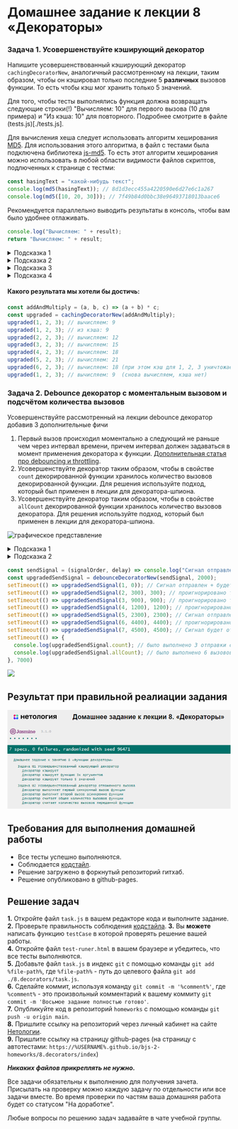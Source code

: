 # Домашнее задание к лекции 8 «Декораторы»

### Задача 1. Усовершенствуйте кэширующий декоратор

Напишите усовершенствованный кэширующий декоратор `cachingDecoratorNew`, аналогичный рассмотренному на лекции, таким образом, чтобы он кэшировал только последние 5 **различных** вызовов функции. То есть чтобы кэш мог хранить только 5 значений.

Для того, чтобы тесты выполнялись функция должна возвращать следующие строки(!) "Вычисляем: 10" для первого вызова (10 для примера) и "Из кэша: 10" для повторного. Подробнее смотрите в файле (tests.js)[./tests.js].

Для вычисления хеша следует использовать алгоритм хеширования [MD5](https://ru.wikipedia.org/wiki/MD5). Для использования этого алгоритма, в файл с тестами была подключена библиотека [js-md5](https://github.com/emn178/js-md5). То есть этот алгоритм хеширования можно использовать в любой области видимости файлов скриптов, подлюченных к странице с тестми:

```js
const hasingText = "какой-нибудь текст";
console.log(md5(hasingText)); // 8d1d3ecc455a4220590e6d27e6c1a267
console.log(md5([10, 20, 30])); // 7f49b84d0bbc38e96493718013baace6
```

Рекомендуется параллельно выводить результаты в консоль, чтобы вам было удобнее отлаживать.

```js
console.log("Вычисляем: " + result);
return "Вычисляем: " + result;
```

<details> 
  <summary>Подсказка 1</summary>
  Хэш (однозначное соответствие аргументы => строка) удобно реализовать `hash = md5(args)`.

Кэш можно сделать массивом объектов. Например:

```js
cache = [
  { hash: "7f49b84d0bbc38e96493718013baace6", value: 60 },
  { hash: "36d9d8df7a0a21c339bf74e2a30d68bd", value: 6 },
  { hash: "fd526d0a3bfd3ebdc1fc0f998d241da6", value: 791 },
];
```

</details>

<details> 
  <summary>Подсказка 2</summary>
  
  Тогда при каждом запуске (внутри `wrapper`) нам следует проверять, есть ли `hash` для данных аргументов в кэше.
  
  Как это сделать? 
  Например методом find. `const objectInCache = cache.find((item) => тут нужно подумать)`
</details>

<details> 
  <summary>Подсказка 3</summary>
  Если элемента в кэше нет (!objectInCache), проще всего добавить новый объект в кэш и если объектов стало больше чем 5 удалить первый с начала.
  
  Как это сделать?
  Конечно методом shift() массива.

</details>

<details> 
  <summary>Подсказка 4</summary>
  Данный код мог бы служить базой для решения, но всё равно остаётся место для подумать:
  
  ```js
  function cachingDecoratorNew(func) {
  let cache = [];

  function wrapper(...args) {
      const hash = ???; // получаем правильный хэш c помощью функции md5
      let objectInCache = cache.find((item) => ???); // ищем элемент, хэш которого равен нашему хэшу
      if (objectInCache) { // если элемент найден
          console.log("Из кэша: " + ???); // индекс нам известен, по индексу в массиве лежит объект, как получить нужное значение?
          return "Из кэша: " + ???;
      }

      let result = func(...args); // в кэше результата нет - придётся считать
      cache.push(???) ; // добавляем элемент с правильной структурой
      if (cache.length > 5) { 
        ??? // если слишком много элементов в кэше надо удалить самый старый (первый) 
      }
      console.log("Вычисляем: " + result);
      return "Вычисляем: " + result;  
  }
  return wrapper;
}

  ```
  
</details>


#### Какого результата мы хотели бы достичь:

```javascript
const addAndMultiply = (a, b, c) => (a + b) * c;
const upgraded = cachingDecoratorNew(addAndMultiply);
upgraded(1, 2, 3); // вычисляем: 9
upgraded(1, 2, 3); // из кэша: 9
upgraded(2, 2, 3); // вычисляем: 12
upgraded(3, 2, 3); // вычисляем: 15
upgraded(4, 2, 3); // вычисляем: 18
upgraded(5, 2, 3); // вычисляем: 21
upgraded(6, 2, 3); // вычисляем: 18 (при этом кэш для 1, 2, 3 уничтожается)
upgraded(1, 2, 3); // вычисляем: 9  (снова вычисляем, кэша нет)
```

### Задача 2. Debounce декоратор с моментальным вызовом и подсчётом количества вызовов

Усовершенствуйте рассмотренный на лекции debounce декоратор добавив 3 дополнительные фичи
1. Первый вызов происходил моментально а следующий не раньше чем через интервал времени, причем интервал должен задаваться в момент применения декоратора к функции. [Дополнительная статья про debouncing и throttling](https://techrocks.ru/2021/05/31/throttling-and-debouncing-explained/).
2. Усовершенствуйте декоратор таким образом, чтобы в свойстве `count` декорированной функции хранилось количество вызовов декорированной функции. Для решения используйте подход, который был применен в лекции для декоратора-шпиона. 
3. Усовершенствуйте декоратор таким образом, чтобы в свойстве `allCount` декорированной функции хранилось количество вызовов декоратора. Для решения используйте подход, который был применен в лекции для декоратора-шпиона. 

![графическое представление](../assets/img/9zZGdlJbxM.png)

<details> 
  <summary>Подсказка 1</summary>
  Для ориентира на первый запуск, можно опираться на идентификатор таймаута. При первом вызове, в идентификаторе ничего не будет.
</details>

<details> 
  <summary>Подсказка 2</summary>
  Добавьте к обертке wrapper новое свойства `count` и `allCount` в котором храните количество вызовов переданной функции и результата декоратора соответсвенно..
</details>

```javascript
const sendSignal = (signalOrder, delay) => console.log("Сигнал отправлен", signalOrder, delay);
const upgradedSendSignal = debounceDecoratorNew(sendSignal, 2000);
setTimeout(() => upgradedSendSignal(1, 0)); // Сигнал отправлен + будет запланирован асинхронный запуск, который будет проигнорирован так как следующий сигнал отменит предыдущий (300 - 0 < 2000)
setTimeout(() => upgradedSendSignal(2, 300), 300); // проигнорировано так как следующий сигнал отменит предыдущий (900 - 300 < 2000)
setTimeout(() => upgradedSendSignal(3, 900), 900); // проигнорировано так как следующий сигнал отменит предыдущий (1200 - 900 < 2000)
setTimeout(() => upgradedSendSignal(4, 1200), 1200); // проигнорировано так как следующий сигнал отменит предыдущий (2300 - 1200 < 2000)
setTimeout(() => upgradedSendSignal(5, 2300), 2300); // Сигнал отправлен так как следующий вызов не успеет отменить текущий: 4400-2300=2100 (2100 > 2000)
setTimeout(() => upgradedSendSignal(6, 4400), 4400); // проигнорировано так как следующий сигнал отменит предыдущий (4500 - 4400 < 2000)
setTimeout(() => upgradedSendSignal(7, 4500), 4500); // Сигнал будет отправлен, так как последний вызов debounce декоратора (спустя 4500 + 2000 = 6500) 6,5с
setTimeout(() => {
  console.log(upgradedSendSignal.count); // было выполнено 3 отправки сигнала
  console.log(upgradedSendSignal.allCount); // было выполнено 6 вызовов декорированной функции
}, 7000)
```
![](https://sun9-east.userapi.com/sun9-44/s/v1/ig2/7KfGj0KiLx3jzhc0fWqseaw_wYXKVbX_9Ym7tkwkkFX5IKdpLzHIgNw4r-0tPrBWxqF3jz8p5QnvGaoycOCYbZRM.jpg?size=383x228&quality=96&type=album)

## Результат при правильной реалиации задания
![графическое представление](../Jasmine/results/sucessed_tasks_8.png)

## Требования для выполнения домашней работы

* Все тесты успешно выполняются.
* Соблюдается [кодстайл](https://github.com/netology-code/codestyle/tree/master/js#%D0%BF%D1%80%D0%B0%D0%B2%D0%B8%D0%BB%D0%B0-%D0%BE%D1%84%D0%BE%D1%80%D0%BC%D0%BB%D0%B5%D0%BD%D0%B8%D1%8F-javascript-%D0%BA%D0%BE%D0%B4%D0%B0).
* Решение загружено в форкнутый репозиторий гитхаб.
* Решение опубликовано в github-pages.

## Решение задач
**1.** Откройте файл `task.js` в вашем редакторе кода и выполните задание. <br>
**2.** Проверьте правильность соблюдения [кодстайла](https://github.com/netology-code/codestyle/tree/master/js#%D0%BF%D1%80%D0%B0%D0%B2%D0%B8%D0%BB%D0%B0-%D0%BE%D1%84%D0%BE%D1%80%D0%BC%D0%BB%D0%B5%D0%BD%D0%B8%D1%8F-javascript-%D0%BA%D0%BE%D0%B4%D0%B0).
**3.** Вы **можете** написать функцию `testCase` в которой проверять решение вашей работы. <br>
**4.** Откройте файл `test-runer.html` в вашем браузере и убедитесь, что все тесты выполняются. <br>
**5.** Добавьте файл `task.js` в индекс `git` с помощью команды `git add %file-path%`, где `%file-path%` - путь до целевого файла `git add ./8.decorators/task.js`. <br>
**6.** Сделайте коммит, используя команду `git commit -m '%comment%'`, где `%comment%` - это произвольный комментарий к вашему коммиту `git commit -m 'Восьмое задание полностью готово'`. <br>
**7.** Опубликуйте код в репозиторий `homeworks` с помощью команды `git push -u origin main`.<br>
**8.** Пришлите ссылку на репозиторий через личный кабинет на сайте [Нетологии](https://netology.ru/).<br>
**9.** Пришлите ссылку на страницу github-pages (на страницу с автотестами: `https://%USERNAME%.github.io/bjs-2-homeworks/8.decorators/index`)

**_Никаких файлов прикреплять не нужно._**

Все задачи обязательны к выполнению для получения зачета. Присылать на проверку можно каждую задачу по отдельности или все задачи вместе. Во время проверки по частям ваша домашняя работа будет со статусом "На доработке".

Любые вопросы по решению задач задавайте в чате учебной группы.
